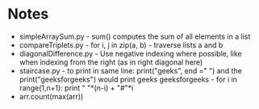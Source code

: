 # Notes
* simpleArraySum.py - sum() computes the sum of all elements in a list 
* compareTriplets.py - for i, j in zip(a, b) - traverse lists a and b
* diagonalDifference.py - Use negative indexing where possible, like when indexing from the right (as in right diagonal here)
* staircase.py - to print in same line: print("geeks", end =" ") and the print("geeksforgeeks") would print geeks geeksforgeeks
               - for i in range(1,n+1):
                    print " "*(n-i) + "#"*i
* arr.count(max(arr))
